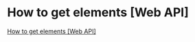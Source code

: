 # How to get elements [Web API]
[How to get elements [Web API]](https://aiwithcloud.com/2022/09/19/how_to_get_elements_web_api/)